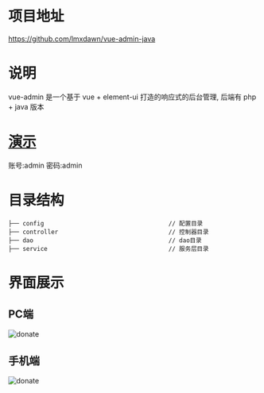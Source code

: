 # 项目地址
https://github.com/lmxdawn/vue-admin-java
# 说明
vue-admin 是一个基于 vue + element-ui 打造的响应式的后台管理, 后端有 php + java 版本
# [演示][1]
账号:admin 密码:admin
# 目录结构

```
├── config                                   // 配置目录
├── controller                               // 控制器目录
├── dao                                      // dao目录                
├── service                                  // 服务层目录
```
# 界面展示
## PC端
![donate](https://lmxdawn.github.io/images/rule.gif)

## 手机端
![donate](https://lmxdawn.github.io/images/phone.gif)


  [1]: https://lmxdawn.github.io/vue-admin
